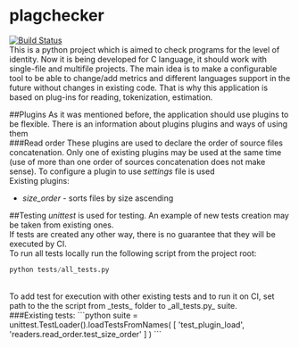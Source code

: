 # plagchecker
[![Build Status](https://travis-ci.org/akhtyamovrr/plagchecker.svg?branch=master)](https://travis-ci.org/akhtyamovrr/plagchecker)</br>
This is a python project which is aimed to check programs for the level of identity.
Now it is being developed for C language, it should work with single-file and multifile projects.
The main idea is to make a configurable tool to be able to change/add metrics and different languages support in the future without changes in existing code. That is why this application is based on plug-ins for reading, tokenization, estimation.

##Plugins
As it was mentioned before, the application should use plugins to be flexible. There is an information about plugins plugins and ways of using them
</br>
###Read order
These plugins are used to declare the order of source files concatenation. Only one of existing plugins may be used at the same time (use of more than one order of sources concatenation does not make sense).
To configure a plugin to use _settings_ file is used</br>
Existing plugins:
* _size_order_ - sorts files by size ascending

##Testing
*unittest* is used for testing. An example of new tests creation may be taken from existing ones.</br>
If tests are created any other way, there is no guarantee that they will be executed by CI.</br>
To run all tests locally run the following script from the project root: 
```python
python tests/all_tests.py
```
</br>
To add test for execution with other existing tests and to run it on CI, set path to the the script from _tests_ folder to _all_tests.py_ suite.</br>
###Existing tests:
```python
suite = unittest.TestLoader().loadTestsFromNames(
    [
        'test_plugin_load',
        'readers.read_order.test_size_order'
    ]
)
```